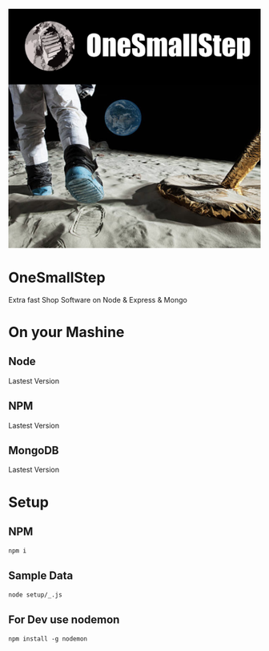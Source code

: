 ![Image OneSmallStep](public/default/images/OneSmallStep.png)
# OneSmallStep

Extra fast Shop Software on Node & Express & Mongo

# On your Mashine

## Node

Lastest Version

## NPM

Lastest Version

## MongoDB

Lastest Version

# Setup

## NPM

```
npm i
```

## Sample Data

```
node setup/_.js
```

## For Dev use nodemon

```
npm install -g nodemon
```
